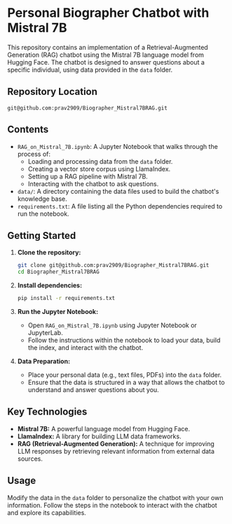 # Personal Biographer Chatbot with Mistral 7B

This repository contains an implementation of a Retrieval-Augmented Generation (RAG) chatbot using the Mistral 7B language model from Hugging Face. The chatbot is designed to answer questions about a specific individual, using data provided in the `data` folder.

## Repository Location

`git@github.com:prav2909/Biographer_Mistral7BRAG.git`

## Contents

* `RAG_on_Mistral_7B.ipynb`: A Jupyter Notebook that walks through the process of:
    * Loading and processing data from the `data` folder.
    * Creating a vector store corpus using LlamaIndex.
    * Setting up a RAG pipeline with Mistral 7B.
    * Interacting with the chatbot to ask questions.
* `data/`: A directory containing the data files used to build the chatbot's knowledge base.
* `requirements.txt`: A file listing all the Python dependencies required to run the notebook.

## Getting Started

1.  **Clone the repository:**

    ```bash
    git clone git@github.com:prav2909/Biographer_Mistral7BRAG.git
    cd Biographer_Mistral7BRAG
    ```

2.  **Install dependencies:**

    ```bash
    pip install -r requirements.txt
    ```

3.  **Run the Jupyter Notebook:**

    * Open `RAG_on_Mistral_7B.ipynb` using Jupyter Notebook or JupyterLab.
    * Follow the instructions within the notebook to load your data, build the index, and interact with the chatbot.

4.  **Data Preparation:**

    * Place your personal data (e.g., text files, PDFs) into the `data` folder.
    * Ensure that the data is structured in a way that allows the chatbot to understand and answer questions about you.

## Key Technologies

* **Mistral 7B:** A powerful language model from Hugging Face.
* **LlamaIndex:** A library for building LLM data frameworks.
* **RAG (Retrieval-Augmented Generation):** A technique for improving LLM responses by retrieving relevant information from external data sources.

## Usage

Modify the data in the `data` folder to personalize the chatbot with your own information. Follow the steps in the notebook to interact with the chatbot and explore its capabilities.